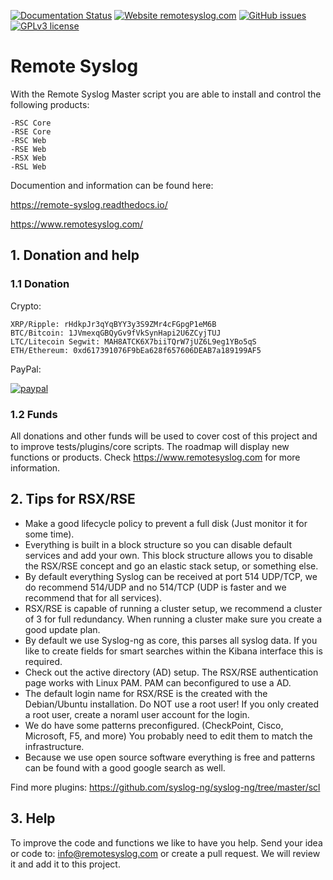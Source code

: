 [![Documentation Status](https://readthedocs.org/projects/remote-syslog/badge/?version=latest)](https://remote-syslog.readthedocs.io/en/latest/?badge=latest)
[![Website remotesyslog.com](https://img.shields.io/website-up-down-green-red/http/shields.io.svg)](https://www.remotesyslog.com/)
[![GitHub issues](https://img.shields.io/github/issues/Naereen/StrapDown.js.svg)](https://github.com/tslenter/RS/issues)
[![GPLv3 license](https://img.shields.io/badge/License-GPLv3-blue.svg)](http://perso.crans.org/besson/LICENSE.html)

# Remote Syslog
With the Remote Syslog Master script you are able to install and control the following products:

```
-RSC Core
-RSE Core
-RSC Web
-RSE Web
-RSX Web
-RSL Web
```

Documention and information can be found here:

https://remote-syslog.readthedocs.io/

https://www.remotesyslog.com/

## 1. Donation and help

### 1.1 Donation

Crypto:

```
XRP/Ripple: rHdkpJr3qYqBYY3y3S9ZMr4cFGpgP1eM6B
BTC/Bitcoin: 1JVmexqGBQyGv9fVkSynHapi2U6ZCyjTUJ
LTC/Litecoin Segwit: MAH8ATCK6X7biiTQrW7jUZ6L9eg1YBo5qS
ETH/Ethereum: 0xd617391076F9bEa628f657606DEAB7a189199AF5
```
PayPal:

[![paypal](https://www.paypalobjects.com/en_US/NL/i/btn/btn_donateCC_LG.gif)](https://www.paypal.com/cgi-bin/webscr?cmd=_donations&business=KQKRPDQYHYR7W&currency_code=EUR&source=url)

### 1.2 Funds
All donations and other funds will be used to cover cost of this project and to improve tests/plugins/core scripts. The roadmap will display new functions or products. Check https://www.remotesyslog.com for more information.

## 2. Tips for RSX/RSE
- Make a good lifecycle policy to prevent a full disk (Just monitor it for some time).
- Everything is built in a block structure so you can disable default services and add your own. This block structure allows you to disable the RSX/RSE concept and go an elastic stack setup, or something else.
- By default everything Syslog can be received at port 514 UDP/TCP, we do recommend 514/UDP and no 514/TCP (UDP is faster and we recommend that for all services).
- RSX/RSE is capable of running a cluster setup, we recommend a cluster of 3 for full redundancy. When running a cluster make sure you create a good update plan.
- By default we use Syslog-ng as core, this parses all syslog data. If you like to create fields for smart searches within the Kibana interface this is required.
- Check out the active directory (AD) setup. The RSX/RSE authentication page works with Linux PAM. PAM can beconfigured to use a AD.
- The default login name for RSX/RSE is the created with the Debian/Ubuntu installation. Do NOT use a root user! If you only created a root user, create a noraml user account for the login.
- We do have some patterns preconfigured. (CheckPoint, Cisco, Microsoft, F5, and more) You probably need to edit them to match the infrastructure.
- Because we use open source software everything is free and patterns can be found with a good google search as well.

Find more plugins: https://github.com/syslog-ng/syslog-ng/tree/master/scl

## 3. Help

To improve the code and functions we like to have you help. Send your idea or code to: info@remotesyslog.com or create a pull request. We will review it and add it to this project.
